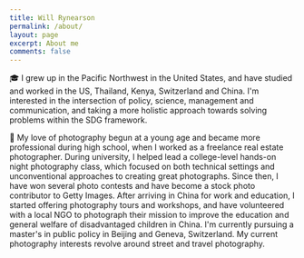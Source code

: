 ```yaml
---
title: Will Rynearson
permalink: /about/
layout: page
excerpt: About me
comments: false
---
```


🎓 I grew up in the Pacific Northwest in the United States, and have studied and worked in the US, Thailand, Kenya, Switzerland and China. I'm interested in the intersection of policy, science, management and communication, and taking a more holistic approach towards solving problems within the SDG framework.

📸 My love of photography begun at a young age and became more professional during high school, when I worked as a freelance real estate photographer. During university, I helped lead a college-level hands-on night photography class, which focused on both technical settings and unconventional approaches to creating great photographs. Since then, I have won several photo contests and have become a stock photo contributor to Getty Images. After arriving in China for work and education, I started offering photography tours and workshops, and have volunteered with a local NGO to photograph their mission to improve the education and general welfare of disadvantaged children in China. I'm currently pursuing a master's in public policy in Beijing and Geneva, Switzerland. My current photography interests revolve around street and travel photography.